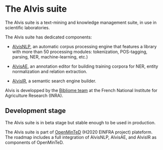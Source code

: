 # The Alvis suite

The Alvis suite is a text-mining and knowledge management suite, in use in scientific laboratories.

The Alvis suite has dedicated components:

- [AlvisNLP](https://github.com/bibliome/alvisnlp), an automatic corpus processing engine that features a library with more than 50 processing modules: tokenization, POS-tagging, parsing, NER, machine-learning, etc.)

- [AlvisAE](https://github.com/bibliome/alvisae), an annotation editor for building training corpora for NER, entity normalization and relation extraction.

- [AlvisIR](https://github.com/bibliome/alvisae), a semantic search engine builder.

Alvis is developped by the [Bibliome team](http://maiage.jouy.inra.fr/?q=fr/bibliome/) at the French National Institute for Agriculture Research (INRA).

## Development stage

The Alvis suite is in beta stage but stable enough to be used in production.

The Alvis suite is part of [OpenMinTeD](https://openminted.eu) (H2020 EINFRA project) plateform. The roadmap includes a full integration of AlvisNLP, AlvisAE, and AlvisIR as components of OpenMinTeD.

